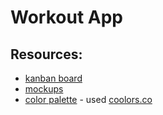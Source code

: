# Workout App

## Resources:
* [kanban board](https://tree.taiga.io/project/mgreg90-workout-app/epics)
* [mockups](https://www.figma.com/file/woAnBZf3PtHUiJZZOLU8SD/Workout-App)
* [color palette](https://tree.taiga.io/project/mgreg90-workout-app/epics) - used [coolors.co](https://coolors.co/)